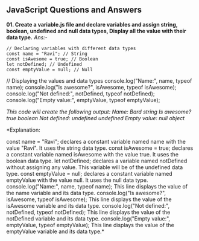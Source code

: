 ## JavaScript Questions and Answers
**01. Create a variable.js file and declare variables and assign string, boolean, undefined and null data types, Display all the value with their data type.**
*Ans:-*
```
// Declaring variables with different data types
const name = "Ravi"; // String
const isAwesome = true; // Boolean
let notDefined; // Undefined
const emptyValue = null; // Null
```

// Displaying the values and data types
console.log("Name:", name, typeof name);
console.log("Is awesome?", isAwesome, typeof isAwesome);
console.log("Not defined:", notDefined, typeof notDefined);
console.log("Empty value:", emptyValue, typeof emptyValue);

*This code will create the following output:*
*Name: Bard string
Is awesome? true boolean
Not defined: undefined undefined
Empty value: null object*

*Explanation:

const name = "Ravi"; declares a constant variable named name with the value "Ravi". It uses the string data type.
const isAwesome = true; declares a constant variable named isAwesome with the value true. It uses the boolean data type.
let notDefined; declares a variable named notDefined without assigning any value. This variable will be of the undefined data type.
const emptyValue = null; declares a constant variable named emptyValue with the value null. It uses the null data type.
console.log("Name:", name, typeof name); This line displays the value of the name variable and its data type.
console.log("Is awesome?", isAwesome, typeof isAwesome); This line displays the value of the isAwesome variable and its data type.
console.log("Not defined:", notDefined, typeof notDefined); This line displays the value of the notDefined variable and its data type.
console.log("Empty value:", emptyValue, typeof emptyValue); This line displays the value of the emptyValue variable and its data type.*
